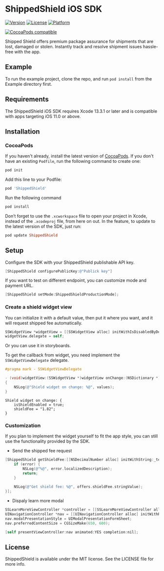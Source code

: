 # ShippedShield iOS SDK

[![Version](https://img.shields.io/cocoapods/v/ShippedShield.svg?style=flat)](https://cocoapods.org/pods/ShippedShield)
[![License](https://img.shields.io/cocoapods/l/ShippedShield.svg?style=flat)](https://cocoapods.org/pods/ShippedShield)
[![Platform](https://img.shields.io/cocoapods/p/ShippedShield.svg?style=flat)](https://cocoapods.org/pods/ShippedShield)
<!---
[![Carthage compatible](https://img.shields.io/badge/Carthage-compatible-green.svg?style=flat)](https://github.com/Carthage/Carthage)
-->
[![CocoaPods compatible](https://img.shields.io/badge/CocoaPods-compatible-green.svg?style=flat)](https://cocoapods.org)

Shipped Shield offers premium package assurance for shipments that are lost, damaged or stolen. Instantly track and resolve shipment issues hassle-free with the app.

## Example

To run the example project, clone the repo, and run `pod install` from the Example directory first.

## Requirements

The ShippedShield iOS SDK requires Xcode 13.3.1 or later and is compatible with apps targeting iOS 11.0 or above.

## Installation

<!---
The ShippedShield iOS SDK is available through either [CocoaPods](https://cocoapods.org/) or [Carthage](https://github.com/Carthage/Carthage).
-->

### CocoaPods

If you haven't already, install the latest version of [CocoaPods](https://cocoapods.org/).
If you don't have an existing `Podfile`, run the following command to create one:
```ruby
pod init
```
Add this line to your Podfile:
```ruby
pod 'ShippedShield'
```
Run the following command
```ruby
pod install
```
Don’t forget to use the `.xcworkspace` file to open your project in Xcode, instead of the `.xcodeproj` file, from here on out.
In the feature, to update to the latest version of the SDK, just run:
```ruby
pod update ShippedShield
```

<!---
### Carthage

```ogdl
github "InvisibleCommerce/shipped-shield-ios-sdk"
```
-->

<!---
### Swift

Even though `ShippedShield` is written in Objective-C, it can be used in Swift with no hassle. If you use [CocoaPods](https://cocoapods.org/),  add the following line to your [Podfile](https://guides.cocoapods.org/using/using-cocoapods.html):

```ruby
use_frameworks!
```
-->

## Setup

Configure the SDK with your ShippedShield publishable API key.

```objective-c
[ShippedShield configurePublicKey:@"Publick key"]
```

If you want to test on different endpoint, you can customize mode and payment URL.

```objective-c
[ShippedShield setMode:ShippedShieldProductionMode];
```

### Create a shield widget view

You can initialize it with a default value, then put it where you want, and it will request shipped fee automatically.

```objective-c
SSWidgetView *widgetView = [[SSWidgetView alloc] initWithIsDisabledByDefault:NO];
widgetView.delegate = self;
```

Or you can use it in storyboards.

To get the callback from widget, you need implement the `SSWidgetViewDelegate` delegate.

```objective-c
#pragma mark - SSWidgetViewDelegate

- (void)widgetView:(SSWidgetView *)widgetView onChange:(NSDictionary *)values
{
    NSLog(@"Shield widget on change: %@", values);
}
```

```
Shield widget on change: {
    isShieldEnabled = true;
    shieldFee = "1.82";
}
```

### Customization

If you plan to implement the widget yourself to fit the app style, you can still use the functionality provided by the SDK.

- Send the shipped fee request

```objective-c
[ShippedShield getShieldFee:[[NSDecimalNumber alloc] initWithString:_textField.text] completion:^(SSShieldOffers * _Nullable offers, NSError * _Nullable error) {
    if (error) {
        NSLog(@"%@", error.localizedDescription);
        return;
    }
        
    NSLog(@"Get shield fee: %@", offers.shieldFee.stringValue);
}];
```

- Dispaly learn more modal

```objective-c
SSLearnMoreViewController *controller = [[SSLearnMoreViewController alloc] initWithNibName:nil bundle:nil];
UINavigationController *nav = [[UINavigationController alloc] initWithRootViewController:controller];
nav.modalPresentationStyle = UIModalPresentationFormSheet;
nav.preferredContentSize = CGSizeMake(650, 600);

[self presentViewController:nav animated:YES completion:nil];
```

## License

ShippedShield is available under the MIT license. See the LICENSE file for more info.

